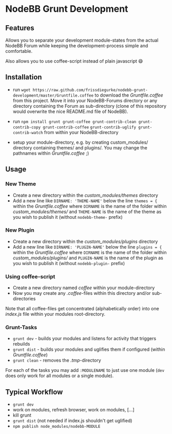 # NodeBB Grunt Development

## Features

Allows you to separate your development module-states from the actual NodeBB Forum while keeping the development-process
simple and comfortable.

Also allows you to use coffee-script instead of plain javascript :smile:

## Installation

 + run `wget https://raw.github.com/frissdiegurke/nodebb-grunt-development/master/Gruntfile.coffee`
   to download the *Gruntfile.coffee* from this project. Move it into
   your NodeBB-Forums directory or any directory containing the Forum
   as sub-directory (clone of this repository would overwrite the nice
   README.md file of NodeBB).

 + run `npm install grunt grunt-coffee grunt-contrib-clean grunt-contrib-copy grunt-contrib-coffee`
   `grunt-contrib-uglify grunt-contrib-watch`
   from within your NodeBB-directory
 + setup your module-directory, e.g. by creating custom_modules/
   directory containing themes/ and plugins/. You may change the
   pathnames within *Gruntfile.coffee* ;)

## Usage

### New Theme

 + Create a new directory within the *custom_modules/themes* directory
 + Add a new line like `DIRNAME: 'THEME-NAME'` below the line
   `themes = {` within the *Gruntfile.coffee* where `DIRNAME` is the
   name of the folder within *custom_modules/themes/* and `THEME-NAME`
   is the name of the theme as you wish to publish it (without
   `nodebb-theme-` prefix)

### New Plugin

 + Create a new directory within the *custom_modules/plugins* directory
 + Add a new line like `DIRNAME: 'PLUGIN-NAME'` below the line
   `plugins = {` within the *Gruntfile.coffee* where `DIRNAME` is the
   name of the folder within *custom_modules/plugins/* and `PLUGIN-NAME`
   is the name of the plugin as you wish to publish it (without
   `nodebb-plugin-` prefix)

### Using coffee-script

 + Create a new directory named *coffee* within your module-directory
 + Now you may create any *.coffee*-files within this directory and/or
   sub-directories

Note that all coffee-files get concentrated (alphabetically order) into one *index.js* file within your modules
root-directory.

### Grunt-Tasks

 + `grunt dev` - builds your modules and listens for activity that triggers
   rebuilds
 + `grunt dist` - builds your modules and uglifies them if configured
   (within *Gruntfile.coffee*)
 + `grunt clean` - removes the *.tmp*-directory

For each of the tasks you may add `:MODULENAME` to just use one module (`dev` does only work for all modules or a single
module).

## Typical Workflow

 + `grunt dev`
 + work on modules, refresh browser, work on modules, [...]
 + kill grunt
 + `grunt dist` (not needed if index.js shouldn't get uglified)
 + `npm publish node_modules/nodebb-MODULE`
